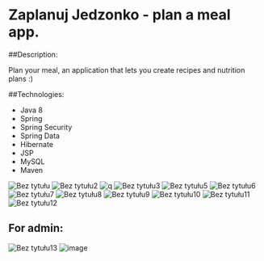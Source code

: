 # Zaplanuj Jedzonko - plan a meal app.
##Description:

Plan your meal, an application that lets you create recipes and nutrition plans :)

##Technologies:
<ul>
<li>Java 8</li>
<li>Spring</li>
<li>Spring Security</li>
<li>Spring Data</li>
<li>Hibernate</li>
<li>JSP</li>
<li>MySQL</li>
<li>Maven</li>
</ul>

![Bez tytułu](https://user-images.githubusercontent.com/45847111/72649970-52bd7800-397f-11ea-9f48-526a93d692fb.png)
![Bez tytułu2](https://user-images.githubusercontent.com/45847111/72649982-5d780d00-397f-11ea-9228-fe0d3c10f2c9.png)
![q](https://user-images.githubusercontent.com/45847111/72754732-f0f04e80-3bc8-11ea-85e6-bb52dd279ef3.png)
![Bez tytułu3](https://user-images.githubusercontent.com/45847111/72649990-6072fd80-397f-11ea-960f-b253fe01a309.png)
![Bez tytułu5](https://user-images.githubusercontent.com/45847111/72754104-3c096200-3bc7-11ea-82bf-649c43d0ca4a.png)
![Bez tytułu6](https://user-images.githubusercontent.com/45847111/72754105-3c096200-3bc7-11ea-9d84-a1f30df68d91.png)
![Bez tytułu7](https://user-images.githubusercontent.com/45847111/72754106-3c096200-3bc7-11ea-9e70-036fcc4b165c.png)
![Bez tytułu8](https://user-images.githubusercontent.com/45847111/72754107-3c096200-3bc7-11ea-9b30-b08607cab320.png)
![Bez tytułu9](https://user-images.githubusercontent.com/45847111/72754109-3ca1f880-3bc7-11ea-9c16-c7a7daa91c9e.png)
![Bez tytułu10](https://user-images.githubusercontent.com/45847111/72754111-3ca1f880-3bc7-11ea-8f8d-cdac786eb523.png)
![Bez tytułu11](https://user-images.githubusercontent.com/45847111/72754113-3ca1f880-3bc7-11ea-918f-6a10375091a9.png)
![Bez tytułu12](https://user-images.githubusercontent.com/45847111/72754114-3ca1f880-3bc7-11ea-92db-cc416fc154fb.png)

## For admin:
![Bez tytułu13](https://user-images.githubusercontent.com/45847111/72754394-ebdecf80-3bc7-11ea-9b07-4a71864afa61.png)
![image](https://user-images.githubusercontent.com/45847111/73555228-83a4af00-444d-11ea-9288-a767401e5ac1.png)
